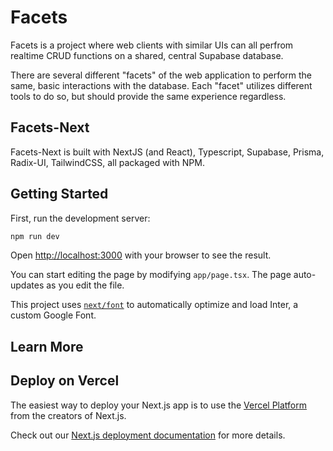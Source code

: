 # Facets

Facets is a project where web clients with similar UIs can all perfrom realtime CRUD functions on a shared, central Supabase database.

There are several different "facets" of the web application to perform the same, basic interactions with the database. Each "facet" utilizes different tools to do so, but should provide the same experience regardless.

## Facets-Next

Facets-Next is built with NextJS (and React), Typescript, Supabase, Prisma, Radix-UI, TailwindCSS, all packaged with NPM.

## Getting Started

First, run the development server:

```bash
npm run dev
```

Open [http://localhost:3000](http://localhost:3000) with your browser to see the result.

You can start editing the page by modifying `app/page.tsx`. The page auto-updates as you edit the file.

This project uses [`next/font`](https://nextjs.org/docs/basic-features/font-optimization) to automatically optimize and load Inter, a custom Google Font.

## Learn More

## Deploy on Vercel

The easiest way to deploy your Next.js app is to use the [Vercel Platform](https://vercel.com/new?utm_medium=default-template&filter=next.js&utm_source=create-next-app&utm_campaign=create-next-app-readme) from the creators of Next.js.

Check out our [Next.js deployment documentation](https://nextjs.org/docs/deployment) for more details.
